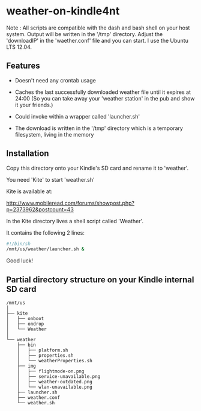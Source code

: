 weather-on-kindle4nt
=====================

Note : All scripts are compatible with the dash and bash shell on your host system.
       Output will be written in the '/tmp' directory.
       Adjust the 'downloadIP' in the 'waether.conf' file and you can start.
       I use the Ubuntu LTS 12.04.

## Features

- Doesn't need any crontab usage

- Caches the last successfully downloaded weather file until it expires at 24:00
  (So you can take away your 'weather station' in the pub and show it your friends.)

- Could invoke within a wrapper called 'launcher.sh'

- The download is written in the '/tmp' directory which is a temporary filesystem, living in the memory

## Installation

Copy this directory onto your Kindle's SD card and rename it to 'weather'.

You need 'Kite' to start 'weather.sh'

Kite is available at:

  http://www.mobileread.com/forums/showpost.php?p=2373962&postcount=43

In the Kite directory lives a shell script called 'Weather'.

It contains the following 2 lines:

```bash
#!/bin/sh
/mnt/us/weather/launcher.sh &
```

Good luck!

## Partial directory structure on your Kindle internal SD card

```
/mnt/us
│
├── kite
│   ├── onboot
│   ├── ondrop
│   └── Weather
│
└── weather
    ├── bin
    │   ├── platform.sh
    │   ├── properties.sh
    │   └── weatherProperties.sh
    ├── img
    │   ├── flightmode-on.png
    │   ├── service-unavailable.png
    │   ├── weather-outdated.png
    │   └── wlan-unavailable.png
    ├── launcher.sh
    ├── weather.conf
    └── weather.sh
```